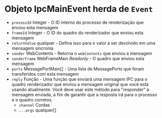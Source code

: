 # Objeto IpcMainEvent herda de `Event`

* `processId` Integer - O ID interno do processo de renderização que enviou esta mensagem
* `frameId` Integer - O ID do quadro do renderizador que enviou esta mensagem
* `returnValue` qualquer - Defina isso para o valor a ser devolvido em uma mensagem síncronia
* `sender` WebContents - Retorna o `webContents` que enviou a mensagem
* `senderFrame` WebFrameMain _Readonly_ - O quadro que enviou esta mensagem
* `ports` MessagePortMain[] - Uma lista de MessagePorts que foram transferidos com esta mensagem
* `reply` Função - Uma função que enviará uma mensagem IPC para o quadro renderizador que enviou a mensagem original que você está usando atualmente.  Você deve usar este método para "responder" à mensagem enviada, a fim de garantir que a resposta irá para o processo e o quadro corretos.
  * `channel` Cordas
  * `...args` qualquer[]

